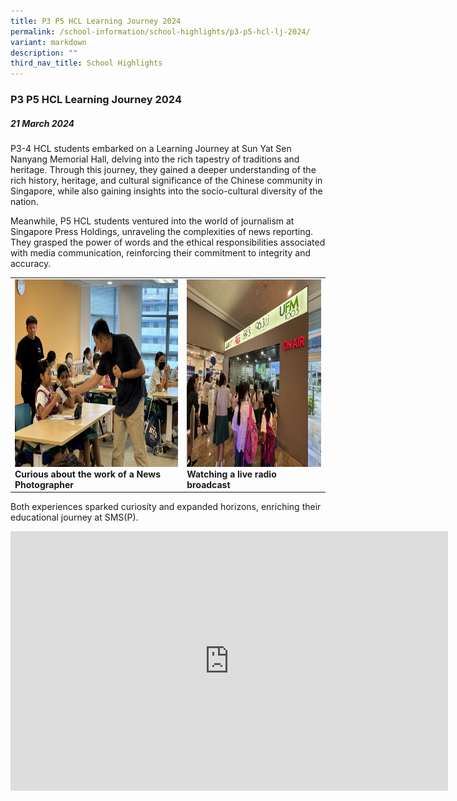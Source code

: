 ```yaml
---
title: P3 P5 HCL Learning Journey 2024
permalink: /school-information/school-highlights/p3-p5-hcl-lj-2024/
variant: markdown
description: ""
third_nav_title: School Highlights
---
```

### P3 P5 HCL Learning Journey 2024

##### 21 March 2024

P3-4 HCL students embarked on a Learning Journey at Sun Yat Sen Nanyang Memorial Hall, delving into the rich tapestry of traditions and heritage. Through this journey, they gained a deeper understanding of the rich history, heritage, and cultural significance of the Chinese community in Singapore, while also gaining insights into the socio-cultural diversity of the nation.

Meanwhile, P5 HCL students ventured into the world of journalism at Singapore Press Holdings, unraveling the complexities of news reporting. They grasped the power of words and the ethical responsibilities associated with media communication, reinforcing their commitment to integrity and accuracy.

<table>
<tbody><tr>
		<td><img alt="childday01" src="/images/P3%20P5%20HCL%20LJ%202024/Curious_about_the_work_of_a_News_Photographer.jpg" style="width:450px;height:300px;"><b>Curious about the work of a News Photographer</b></td>
		<td><img alt="childday02" src="/images/P3%20P5%20HCL%20LJ%202024/Watching_a_live_radio_broadcast.jpg" style="width:450px;height:300px;"><b>Watching a live radio broadcast</b></td>
</tr></tbody></table>

Both experiences sparked curiosity and expanded horizons, enriching their educational journey at SMS(P).

<center><iframe allowfullscreen="" allow="accelerometer; autoplay; clipboard-write; encrypted-media; gyroscope; picture-in-picture; web-share" frameborder="0" title="YouTube video player" src="https://www.youtube.com/embed/eVR2Agp46AE?si=JyqzxsX7OD3h3A3A" height="415" width="700"></iframe></center>